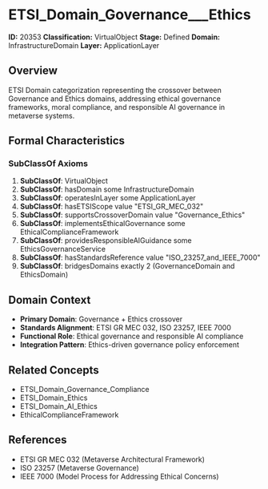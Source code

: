 # ETSI_Domain_Governance___Ethics

**ID:** 20353
**Classification:** VirtualObject
**Stage:** Defined
**Domain:** InfrastructureDomain
**Layer:** ApplicationLayer

## Overview

ETSI Domain categorization representing the crossover between Governance and Ethics domains, addressing ethical governance frameworks, moral compliance, and responsible AI governance in metaverse systems.

## Formal Characteristics

### SubClassOf Axioms

1. **SubClassOf**: VirtualObject
2. **SubClassOf**: hasDomain some InfrastructureDomain
3. **SubClassOf**: operatesInLayer some ApplicationLayer
4. **SubClassOf**: hasETSIScope value "ETSI_GR_MEC_032"
5. **SubClassOf**: supportsCrossoverDomain value "Governance_Ethics"
6. **SubClassOf**: implementsEthicalGovernance some EthicalComplianceFramework
7. **SubClassOf**: providesResponsibleAIGuidance some EthicsGovernanceService
8. **SubClassOf**: hasStandardsReference value "ISO_23257_and_IEEE_7000"
9. **SubClassOf**: bridgesDomains exactly 2 (GovernanceDomain and EthicsDomain)

## Domain Context

- **Primary Domain**: Governance + Ethics crossover
- **Standards Alignment**: ETSI GR MEC 032, ISO 23257, IEEE 7000
- **Functional Role**: Ethical governance and responsible AI compliance
- **Integration Pattern**: Ethics-driven governance policy enforcement

## Related Concepts

- ETSI_Domain_Governance_Compliance
- ETSI_Domain_Ethics
- ETSI_Domain_AI_Ethics
- EthicalComplianceFramework

## References

- ETSI GR MEC 032 (Metaverse Architectural Framework)
- ISO 23257 (Metaverse Governance)
- IEEE 7000 (Model Process for Addressing Ethical Concerns)
